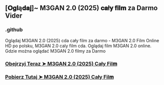 ## [𝐎𝐠𝐥ą𝐝𝐚𝐣]~ M3GAN 2.0 (2025) 𝐜𝐚ł𝐲 𝐟𝐢𝐥𝐦 za Darmo Vider

### .github

Oglądaj M3GAN 2.0 (2025) cda cały film za darmo - M3GAN 2.0 Film Online HD po polsku, M3GAN 2.0 caly film cda. Oglądaj film M3GAN 2.0 online. Gdzie można oglądać M3GAN 2.0 filmy za Darmo

### [Obejrzyj Teraz ➤ M3GAN 2.0 (2025) Cały Fil𝐦](https://epicscreen.fun/pl/movie/1071585/m3gan-2-0.gito❤️)

### [Pobierz Tutaj ➤ M3GAN 2.0 (2025) Cały Fil𝐦](https://epicscreen.fun/pl/movie/1071585/m3gan-2-0.gito❤️)
